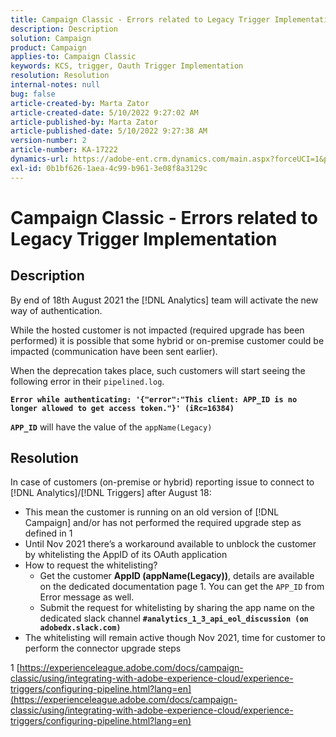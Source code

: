 ```yaml
---
title: Campaign Classic - Errors related to Legacy Trigger Implementation
description: Description
solution: Campaign
product: Campaign
applies-to: Campaign Classic
keywords: KCS, trigger, Oauth Trigger Implementation
resolution: Resolution
internal-notes: null
bug: false
article-created-by: Marta Zator
article-created-date: 5/10/2022 9:27:02 AM
article-published-by: Marta Zator
article-published-date: 5/10/2022 9:27:38 AM
version-number: 2
article-number: KA-17222
dynamics-url: https://adobe-ent.crm.dynamics.com/main.aspx?forceUCI=1&pagetype=entityrecord&etn=knowledgearticle&id=4ba79854-43d0-ec11-a7b5-00224809c101
exl-id: 0b1bf626-1aea-4c99-b961-3e08f8a3129c
---
```

# Campaign Classic - Errors related to Legacy Trigger Implementation

## Description


By end of 18th August 2021 the [!DNL Analytics] team will activate the new way of authentication.

While the hosted customer is not impacted (required upgrade has been performed) it is possible that some hybrid or on-premise customer could be impacted (communication have been sent earlier).

When the deprecation takes place, such customers will start seeing the following error in their `pipelined.log`.

<b>`Error while authenticating: '{"error":"This client: APP_ID is no longer allowed to get access token."}' (iRc=16384)`</b>

<b>`APP_ID`</b> will have the value of the `appName(Legacy)`


## Resolution


In case of customers (on-premise or hybrid) reporting issue to connect to [!DNL Analytics]/[!DNL Triggers] after August 18:

- This mean the customer is running on an old version of [!DNL Campaign] and/or has not performed the required upgrade step as defined in 1
- Until Nov 2021 there’s a workaround available to unblock the customer by whitelisting the AppID of its OAuth application
- How to request the whitelisting?
   - Get the customer <b>AppID (appName(Legacy))</b>, details are available on the dedicated documentation page 1. You can get the `APP_ID` from Error message as well.
   - Submit the request for whitelisting by sharing the app name on the dedicated slack channel <b>`#analytics_1_3_api_eol_discussion (on adobedx.slack.com)`</b>
- The whitelisting will remain active though Nov 2021, time for customer to perform the connector upgrade steps


1 [https://experienceleague.adobe.com/docs/campaign-classic/using/integrating-with-adobe-experience-cloud/experience-triggers/configuring-pipeline.html?lang=en](https://experienceleague.adobe.com/docs/campaign-classic/using/integrating-with-adobe-experience-cloud/experience-triggers/configuring-pipeline.html?lang=en)
